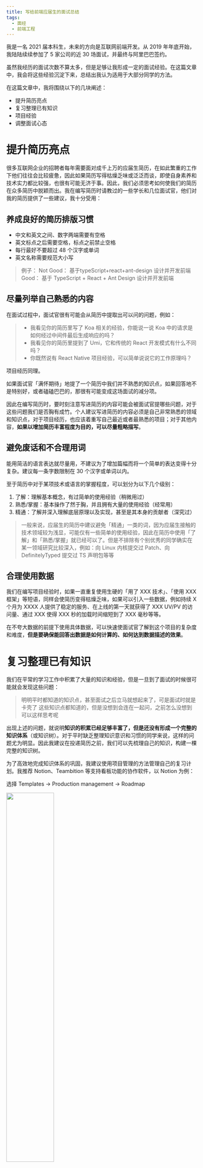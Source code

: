```yaml
---
title: 写给前端应届生的面试总结
tags:
  - 面经
  - 前端工程
---
```


我是一名 2021 届本科生，未来的方向是互联网前端开发。从 2019 年年底开始，我陆陆续续参加了 5 家公司的近 30 场面试，并最终与阿里巴巴签约。

虽然我经历的面试次数不算太多，但是足够让我形成一定的面试经验。在这篇文章中，我会将这些经验沉淀下来，总结出我认为适用于大部分同学的方法。

在这篇文章中，我将围绕以下的几块阐述：

- 提升简历亮点
- 复习整理已有知识
- 项目经验
- 调整面试心态

# 提升简历亮点

很多互联网企业的招聘者每年需要面对成千上万的应届生简历，在如此繁重的工作下他们往往会比较疲惫，因此如果简历写得枯燥乏味或泛泛而谈，即使自身素养和技术实力都比较强，也很有可能无济于事。因此，我们必须思考如何使我们的简历在众多简历中脱颖而出。我在编写简历时请教过的一些学长和几位面试官，他们对我的简历提供了一些建议，我十分受用：

## 养成良好的简历排版习惯

- 中文和英文之间、数字两端需要有空格
- 英文标点之后需要空格，标点之前禁止空格
- 每行最好不要超过 48 个汉字或单词
- 英文名称需要规范大小写

> 例子：
> Not Good：
> 基于typeScript+react+ant-design 设计并开发前端
> Good：
> 基于 TypeScript + React + Ant Design 设计并开发前端

## 尽量列举自己熟悉的内容

在面试过程中，面试官很有可能会从简历中提取出可以问的问题，例如：

> - 我看见你的简历里写了 Koa 相关的经验，你能说一说 Koa 中的请求是如何经过中间件最后生成响应的吗？
> - 我看见你的简历里提到了 Umi，它和传统的 React 开发模式有什么不同吗？
> - 你既然说有 React Native 项目经验，可以简单说说它的工作原理吗？

项目经历同理。

如果面试官「满怀期待」地提了一个简历中我们并不熟悉的知识点，如果回答地不是特别好，或者磕磕巴巴的，那很有可能变成这场面试的减分项。

因此在编写简历时，要时刻注意写进简历的内容可能会被面试官提哪些问题，对于这些问题我们是否胸有成竹。个人建议写进简历的内容必须是自己非常熟悉的领域和知识点，对于项目经历，也应该着重写自己最近或者最熟悉的项目；对于其他内容，**如果以增加简历丰富程度为目的，可以尽量粗略描写**。

## 避免废话和不合理用词

能用简洁的语言表达就尽量用，不建议为了增加篇幅而将一个简单的表达变得十分复杂。建议每一条字数限制在 30 个汉字或单词以内。

至于简历中对于某项技术或语言的掌握程度，可以划分为以下几个级别：

1. 了解：理解基本概念，有过简单的使用经验（稍微用过）
2. 熟悉/掌握：基本操作了然于胸，并且拥有大量的使用经验（经常用）
3. 精通：了解并深入理解底层原理以及实现，甚至是其本身的贡献者（深究过）

> 一般来说，应届生的简历中建议避免「精通」一类的词，因为应届生接触的技术领域较为浅显，可能仅有一些简单的使用经验，因此在简历中使用「了解」和「熟悉/掌握」就已经可以了。但是不排除有个别优秀的同学确实在某一领域研究比较深入，例如：向 Linux 内核提交过 Patch、向 DefinitelyTyped 提交过 TS 声明包等等

## 合理使用数据

我们在编写项目经验时，如果一直重复使用生硬的「用了 XXX 技术」、「使用 XXX 框架」等短语，同样会使简历变得枯燥乏味，如果可以引入一些数据，例如持续 X 个月为 XXXX 人提供了稳定的服务、在上线的第一天就获得了 XXX UV/PV 的访问量、通过 XXX 使得 XXX 秒的加载时间缩短到了 XXX 毫秒等等。

在不夸大数据的前提下使用具体数据，可以快速使面试官了解到这个项目的复杂度和难度，**但是要确保能回答出数据是如何计算的、如何达到数据描述的效果**。

# 复习整理已有知识

我们在平常的学习工作中积累了大量的知识和经验，但是一旦到了面试的时候很可能就会发现这些问题：

> 明明平时都知道的知识点，甚至面试之后立马就想起来了，可是面试时就是卡壳了
> 这些知识点都知道的，但是没想到会连在一起问，之前怎么没想到可以这样思考呢

出现上述的问题，就说明**知识的积累已经足够丰富了，但是还没有形成一个完整的知识体系**（或知识树）。对于平时缺乏整理知识意识和习惯的同学来说，这样的问题尤为明显。因此我建议在投递简历之前，我们可以先梳理自己的知识，构建一棵完整的知识树。

为了高效地完成知识体系的巩固，我建议使用项目管理的方法管理自己的复习计划。我推荐 Notion、Teambition 等支持看板功能的协作软件，以 Notion 为例：

选择 Templates -> Production management -> Roadmap

<img src="http://blog.lenconda.top/content/images/2021/03/Xnip2021-03-07_11-54-03.jpg" width="50%" />

编辑 Status，添加未开始、进行中、已完成、复习中、已掌握：

![Xnip2021-03-07_11-57-28](http://blog.lenconda.top/content/images/2021/03/Xnip2021-03-07_11-57-28.jpg)

按照同样的方法，可以在 Type 字段中指定知识点的类型，例如：语言基础、语法特性应用、算法、数据结构、操作系统、计算机网络等等。此外，还可以指定完成的时间段，并增加 Calendar、List、Timeline 等模式以更全面地了解学习进度：

![Xnip2021-03-07_12-01-39](http://blog.lenconda.top/content/images/2021/03/Xnip2021-03-07_12-01-39.jpg)

对于梳理知识，我建议可以边学边写，记录在某个平台上，便于随时巩固复习。我最初选择的是幕布，后来迁移到了语雀上。关于如何记录自己学习过程中的知识点和收获，我采用的是类似于幕布的格式：

![Xnip2021-03-07_12-08-44](http://blog.lenconda.top/content/images/2021/03/Xnip2021-03-07_12-08-44.jpg)

它的好处是非常结构化，简洁直白，也可以转换成思维导图形式。建议在整理知识点时，不要大量复制博客上的文字，尽量自己理解，然后把自己对它的理解写下来。例子：

![Xnip2021-03-07_12-10-26](http://blog.lenconda.top/content/images/2021/03/Xnip2021-03-07_12-10-26.jpg)

# 项目经验与表达

虽然互联网企业对于应届生的项目经验和工程能力一般不太高，但是如果自己有一个或者多个完整的项目经验，在简历筛选和面试时是一个非常耀眼的亮点。

一般来说，面试官和招聘者比较喜欢大部分都是自己完成的项目，如果项目在某些代码托管平台开源、甚至是上线到生产环境或以包的形式发布（NPM、PIP、Dart 等），效果会更好。

## 积累经验

建议在复习知识的同时多积累一点项目经验，对于以前有过丰富经验的同学，在准备面试前仅需对自己的项目进行复盘，着重于项目的难点以及解决这些难点的思路；对于之前没有项目经验的同学，可以在这段时间自己完成一到两个比较复杂的项目，建议自己思考产品的点子、设计数据库、编写前后端，最后上线，并在上线后期不断优化、重构代码，在这个过程中同样需要注意自己在做项目的过程中遇到的难题，以及解决难题的过程和思路。

在我看来，一个拿得出手的项目需要满足以下条件：

- 大部分自己独立完成
- 良好的项目组织和架构设计
    - 良好的封装性、复用性
    - 合理的工程化、自动化接入
    - 良好的代码规范和命名规范
- 完善的工作流
    - 开发
    - 测试
    - 部署
    - 维护
- 项目部署至互联网可访问的生产环境
- 足够优越的性能
    - 首开速度
    - 缓存策略
    - SEO 优化
    - 接口安全性
- 精致的 UI
- 开源、并通过项目产出一些相关的技术文章

对于在面试时如何介绍这个项目，我的方法是锻炼自己如何**只用一句话就能让对方明白这个项目的意义**。

## 如何回答项目经验类的问题

面试官在针对项目经验提问时，最常见的问题就是上面提到的「在做项目的过程中有没有遇到什么难点，是怎么解决的」。遇到此类问题，首先要明白什么是难点。

### 所谓的难点，真的要特别难吗？

在我看来，难点并不完全是真正意义上的难点，仔细想想，在做项目的时候有多少机会碰到困难到需要对 JS、React 等的底层做 Hack 才能实现呢？这种情况肯定是非常少的。

我们在做项目中遇到的绝大多数可以称之为难点的情况，基本上都是有时间和场景局限性的，也就是说可能这个问题对于做项目时的你来说，由于知识点掌握程度、工程思维理解程度的限制，使当时的你感到了推进非常困难，但是对于现在的你来说也许不是问题了。

> 关于这个问题，可以查看这个[知乎回答](https://www.zhihu.com/question/43616853/answer/96440196)，当年我就是看完这个回答才豁然开朗的。回答下的评论区也非常精彩，可以多看一看。

### 当面试官在问难点时，他们究竟希望得到什么样的答案

对于面试官来说，他们问你项目难点，其实不是来听你这个项目难点有多难，用了多牛逼的解决方法，而是这样一个路径：

> 1. 问题产生的背景：考察对项目的熟悉程度和问题原因的合理性
> 2. 问题解决的思路：这其中思考过多少种可以达到目的的解决方案，以及为什么最终采用了这种解决方案，和其他方案比起来有什么优势
> 3. 得到了什么结果：解决了还是没解决
> 4. 通过解决问题获得的成长和收获：有什么沉淀、如何避免以后再次出现相同的问题

我们在回答此类问题时，很容易将自己的思维带入到当时做项目的情境中，而面试官由于没有亲身经历过你的项目，往往会无法跟上你，或者说无法在某些方面产生共鸣。因此，在回答时，我们需要熟练运用演讲技巧使对方可以快速且清晰的明白我们所回答的内容。

## 掌握演讲技巧

据我观察，我身边很多同学在描述一件事时总是说得非常凌乱而且没有逻辑（包括我），这是因为这部分人很少锻炼或者完全忽略了如何清晰地「讲故事」，能让听众快速了解故事的上下文。在做演讲时，常用的几种演讲法则有：黄金圈法则、2W1H 和 STAR，这些演讲法则的具体使用方法可以自行 Google。

在面试时，最常见的应该是 STAR 法则，它包括：

- S：Situation，即遇到问题的背景，最好要一句话概括
- T：Target，即对于这个问题，需要达到什么样的目标才算解决了
- A：Action，当时采取的行动（最好能阐述自己寻找解决方案时的心路历程，并在最后说明采用该解决方案和其他相比有什么优势）
- R：Result，即难题的解决结果（首先必须先说明问题解决了还是没解决，再阐述自己通过这个问题吸取了什么教训、学到了哪些新知识、有什么总结、以后如何避免等等）

这里结合上面的问题，使用我曾经在某次面试时使用的回答来举例子：

> 我曾经做过一个项目，前端是我一个人完成的。
>
> S：[这个项目迭代非常频繁，每次我构建完项目后都要手动把生成的资源部署上线，中间这段时间完全就没有利用上，而且每次都要执行相同的命令，也十分机械化]。
>
> T：[我很希望能让这个过程自动化，而不需要每次都值守发布]。
>
> A：[经过一番查找资料，我发现有一种工具可以帮助我自动地完成构建、发布和部署的操作，叫做持续集成/持续部署（CI/CD）系统，然后我尝试了 XX 系统，并通过配置让它能与 GitHub 联动]。
>
> R：[现在，我每推送一次更新到 Git 仓库的 master 分支，都能通过钩子自动触发 XX 系统的构建流程，构建完成后自动执行部署命令，极大的减少了人力投入。后来，我专门为此写了一篇比较详细的文章用于帮助那些也想达到相同目的的人]。

面试官在听这个「故事」的时候就能获得非常清晰的思路，而且最后还发现我对这个事情做了总结和沉淀，就会认为我解决问题的思路比较清晰，而且还有总结经验的习惯，那么这样一来，印象分自然而然就不低了。

此外，我还建议观看乔布斯在苹果发布会时做的一些演讲和 TED，对于提升表述能力有一定的帮助。

# 调整面试心态

有些同学在与面试官交谈时往往会非常紧张，这是正常的。但有部分同学会因为之前面试的失利而更加紧张，最后导致心态崩坏的情况。其实这种情况时必须要克服的。

可以把每次面试当作自己查漏补缺的机会，对于面试中没有答上来的问题，要思考为什么没有回答上来，是因为不知道这个知识点还是因为太紧张所以导致卡壳。每次面试完成后都需要及时复盘，总结经验教训，再将疏漏的知识点在自己构建的知识树上重点标记，然后反复拿出来复习，从而巩固欠缺的部分。

此外，互联网公司的面试官**大部分还是非常 Nice 的，一般不会故意刁难你**，因此完全没有必要过度担心，面试前可以深呼吸几次缓解紧张情绪。在面试时，把面试官当成同事、朋友，就像两个热爱技术的人在聊天一样，因为面试本身就是一个相互学习的过程，而不是一方质问一方回答的过程。在面试时面试官可能会从你身上学习经验，也可能会把自己的经验传授给你。

保持轻松的心态，不要让自己过度紧张，往往会得到更出乎意料的结果。

最后放一些资料

1. 是针对前端的知识点复习计划和总结，内容比较全：[https://bitable.feishu.cn/app8Ok6k9qafpMkgyRbfgxeEnet?from=logout&table=tblEnSV2PNAajtWE&view=vew5uodacp](https://bitable.feishu.cn/app8Ok6k9qafpMkgyRbfgxeEnet?from=logout&table=tblEnSV2PNAajtWE&view=vew5uodacp)
2. 我去年梳理的知识点大纲：[https://www.yuque.com/docs/share/7044651a-ec98-41da-94d3-1744a4f571a3?#](https://www.yuque.com/docs/share/7044651a-ec98-41da-94d3-1744a4f571a3?#) 《知识结构》（密码：apf2）
